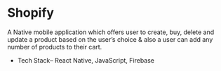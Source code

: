 # Shopify
A Native mobile application which offers user to create, buy, delete and update a product based on the user’s choice & also a user can add any number of products to their cart.


- Tech Stack– React Native, JavaScript, Firebase
